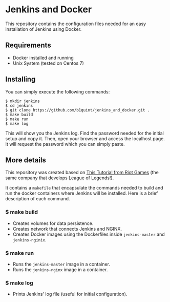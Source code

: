 # Jenkins and Docker
This repository contains the configuration files needed for an easy installation of Jenkins using Docker. 

## Requirements

- Docker installed and running
- Unix System (tested on Centos 7)

## Installing

You can simply execute the following commands:

```
$ mkdir jenkins
$ cd jenkins
$ git clone https://github.com/b1quint/jenkins_and_docker.git .
$ make build
$ make run
$ make log
```

This will show you the Jenkins log. Find the password needed for the initial setup and copy it. 
Then, open your browser and access the localhost page. It will request the password which you can simply paste. 

## More details

This repository was created based on [This Tutorial from Riot Games](https://engineering.riotgames.com/news/thinking-inside-container) (the same company that develops League of Legends!).

It contains a `makefile` that encapsulate the commands needed to build and run the docker containers where Jenkins will be installed. Here is a brief description of each command.

### $ make build

  - Creates volumes for data persistence.
  - Creates network that connects Jenkins and NGINX.
  - Creates Docker images using the Dockerfiles inside `jenkins-master` and `jenkins-nginix`.
  
### $ make run

  - Runs the `jenkins-master` image in a container.
  - Runs the `jenkins-nginx` image in a container.

### $ make log
  
  - Prints Jenkins' log file (useful for initial configuration).


